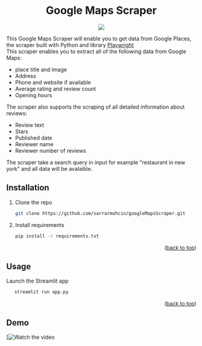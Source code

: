 <div id="top"></div>
<div align="center">
  <h1 align="center">Google Maps Scraper</h1>
  <img src="https://cdn.hackernoon.com/images/-4ya3q6y.png">
</div>

This Google Maps Scraper will enable you to get data from Google Places, the scraper built with Python and library  <a href="https://playwright.dev">Playwright</a>
  <br>
This scraper enables you to extract all of the following data from Google Maps:
- place title and image
- Address
- Phone and website if available
- Average rating and review count
- Opening hours


The scraper also supports the scraping of all detailed information about reviews:
- Review text
- Stars
- Published date
- Reviewer name
- Reviewer number of reviews

The scraper take a search query in input for example "restaurant in new york" and all data will be avalaible.

<!-- GETTING STARTED -->
## Installation

1. Clone the repo
   ```sh
   git clone https://github.com/sarrarmohcin/googleMapsScraper.git
   ```
2. Install requirements
   ```sh
   pip install -r requirements.txt
   ```

<p align="right">(<a href="#top">back to top</a>)</p>

<!-- USAGE EXAMPLES -->
## Usage

Launch the Streamlit app
  ```sh
     streamlit run app.py
  ```

<p align="right">(<a href="#top">back to top</a>)</p>

<!-- USAGE EXAMPLES -->
## Demo

[![Watch the video](https://www.youtube.com/watch?v=KXWTdC9wPD8)


